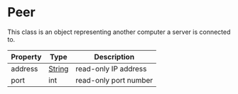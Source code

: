# Peer

This class is an object representing another computer a server is connected to.

| Property | Type | Description |
|---|---|---|
| address | [String](String.md) | read-only IP address |
| port | int | read-only port number |
